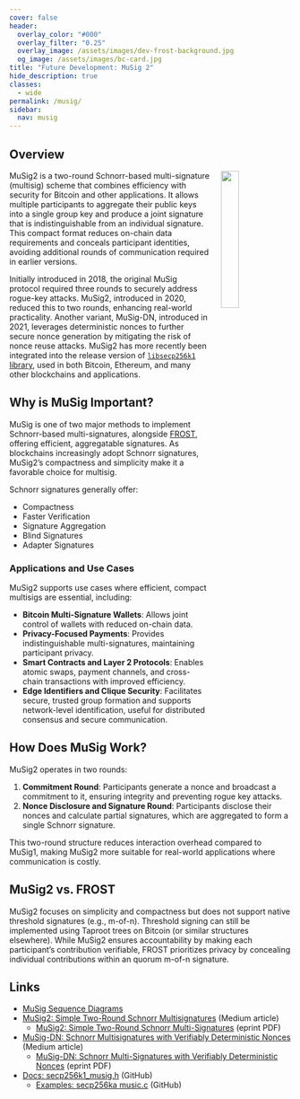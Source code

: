 ```yaml
---
cover: false
header:
  overlay_color: "#000"
  overlay_filter: "0.25"
  overlay_image: /assets/images/dev-frost-background.jpg
  og_image: /assets/images/bc-card.jpg
title: "Future Development: MuSig 2"
hide_description: true
classes:
  - wide
permalink: /musig/
sidebar:
  nav: musig
---
```


## Overview

<a href="/crypto-stack/"><img src="https://developer.blockchaincommons.com/assets/images/bc-stack-crypto-musig.png" style="margin-left: 20px; float: right" width="25%"></a>

MuSig2 is a two-round Schnorr-based multi-signature (multisig) scheme that combines efficiency with security for Bitcoin and other applications. It allows multiple participants to aggregate their public keys into a single group key and produce a joint signature that is indistinguishable from an individual signature. This compact format reduces on-chain data requirements and conceals participant identities, avoiding additional rounds of communication required in earlier versions.

Initially introduced in 2018, the original MuSig protocol required three rounds to securely address rogue-key attacks. MuSig2, introduced in 2020, reduced this to two rounds, enhancing real-world practicality. Another variant, MuSig-DN, introduced in 2021, leverages deterministic nonces to further secure nonce generation by mitigating the risk of nonce reuse attacks. MuSig2 has more recently been integrated into the release version of [`libsecp256k1` library](https://github.com/bitcoin-core/secp256k1/), used in both Bitcoin, Ethereum, and many other blockchains and applications.

## Why is MuSig Important?

MuSig is one of two major methods to implement Schnorr-based multi-signatures, alongside [FROST](/frost/), offering efficient, aggregatable signatures. As blockchains increasingly adopt Schnorr signatures, MuSig2’s compactness and simplicity make it a favorable choice for multisig.

Schnorr signatures generally offer:
* Compactness
* Faster Verification
* Signature Aggregation
* Blind Signatures
* Adapter Signatures

### Applications and Use Cases

MuSig2 supports use cases where efficient, compact multisigs are essential, including:

- **Bitcoin Multi-Signature Wallets**: Allows joint control of wallets with reduced on-chain data.
- **Privacy-Focused Payments**: Provides indistinguishable multi-signatures, maintaining participant privacy.
- **Smart Contracts and Layer 2 Protocols**: Enables atomic swaps, payment channels, and cross-chain transactions with improved efficiency.
- **Edge Identifiers and Clique Security**: Facilitates secure, trusted group formation and supports network-level identification, useful for distributed consensus and secure communication.

## How Does MuSig Work?

MuSig2 operates in two rounds:

1. **Commitment Round**: Participants generate a nonce and broadcast a commitment to it, ensuring integrity and preventing rogue key attacks.
2. **Nonce Disclosure and Signature Round**:  Participants disclose their nonces and calculate partial signatures, which are aggregated to form a single Schnorr signature.

This two-round structure reduces interaction overhead compared to MuSig1, making MuSig2 more suitable for real-world applications where communication is costly.

## MuSig2 vs. FROST

MuSig2 focuses on simplicity and compactness but does not support native threshold signatures (e.g., m-of-n). Threshold signing can still be implemented using Taproot trees on Bitcoin (or similar structures elsewhere). While MuSig2 ensures accountability by making each participant’s contribution verifiable, FROST prioritizes privacy by concealing individual contributions within an quorum m-of-n signature.

## Links

* [MuSig Sequence Diagrams](/musig/sequence/)
* [MuSig2: Simple Two-Round Schnorr Multisignatures](https://medium.com/blockstream/musig2-simple-two-round-schnorr-multisignatures-bf9582e99295) (Medium article)
  * [MuSig2: Simple Two-Round Schnorr Multi-Signatures](https://eprint.iacr.org/2020/1261.pdf) (eprint PDF)
* [MuSig-DN: Schnorr Multisignatures with Verifiably Deterministic Nonces](https://medium.com/blockstream/musig-dn-schnorr-multisignatures-with-verifiably-deterministic-nonces-27424b5df9d6) (Medium article)
  * [MuSig-DN: Schnorr Multi-Signatures with Verifiably Deterministic Nonces](https://eprint.iacr.org/2020/1057) (eprint PDF)
* [Docs: secp256k1_musig.h](https://github.com/bitcoin-core/secp256k1/blob/master/include/secp256k1_musig.h) (GitHub)
  * [Examples: secp256ka music.c](https://github.com/bitcoin-core/secp256k1/blob/master/examples/musig.c) (GitHub)
